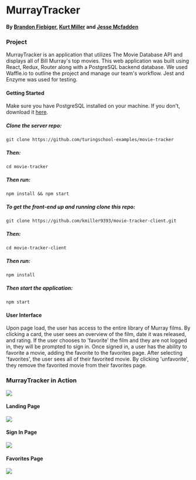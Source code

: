 # MurrayTracker

#### By [Brandon Fiebiger](https://github.com/brandonfiebiger), [Kurt Miller](https://github.com/kmiller9393) and [Jesse Mcfadden](https://github.com/JesseMcBrennan)

### Project

MurrayTracker is an application that utilizes The Movie Database API and displays all of Bill Murray's top movies. This web application was built using React, Redux, Router along with a PostgreSQL backend database. We used Waffle.io to outline the project and manage our team's workflow. Jest and Enzyme was used for testing.

#### Getting Started

Make sure you have PostgreSQL installed on your machine. If you don't, download it [here](https://www.postgresql.org/download/).

##### Clone the server repo:

`git clone https://github.com/turingschool-examples/movie-tracker`

##### Then:

`cd movie-tracker`

##### Then run:

`npm install && npm start`

##### To get the front-end up and running clone this repo:

`git clone https://github.com/kmiller9393/movie-tracker-client.git`

##### Then:

`cd movie-tracker-client`

##### Then run:

`npm install`

##### Then start the application:

`npm start`

#### User Interface

Upon page load, the user has access to the entire library of Murray films. By clicking a card, the user sees an overview of the film, date it was released, and rating. If the user chooses to 'favorite' the film and they are not logged in, they will be prompted to sign in. Once signed in, a user has the ability to favorite a movie, adding the favorite to the favorites page. After selecting 'favorites', the user sees all of their favorited movie. By clicking 'unfavorite', they remove the favorited movie from their favorites page.

### MurrayTracker in Action

<img src="https://github.com/kmiller9393/movie-tracker/blob/master/UI.gif">

#### Landing Page

<img src="https://github.com/kmiller9393/movie-tracker/blob/master/LandingPage.png">

#### Sign In Page

<img src="https://github.com/kmiller9393/movie-tracker/blob/master/SignInPage.png">

#### Favorites Page

<img src="https://github.com/kmiller9393/movie-tracker/blob/master/FavoritesPage.png">
